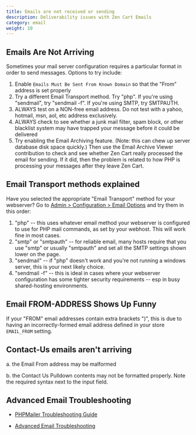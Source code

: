 ```yaml
---
title: Emails are not received or sending
description: Deliverability issues with Zen Cart Emails 
category: email
weight: 10
---
```

## Emails Are Not Arriving
Sometimes your mail server configuration requires a particular format in order to send messages.
Options to try include:

1. Enable `Emails Must Be Sent From Known Domain` so that the "From" address is set properly
1. Try a different Email Transport method.  Try "php".  If you're using "sendmail", try "sendmail -f".  If you're using SMTP, try SMTPAUTH.
1. ALWAYS test on a NON-free email address.  Do not test with a yahoo, hotmail, msn, aol, etc address exclusively.
1. ALWAYS check to see whether a junk mail filter, spam block, or other blacklist system may have trapped your message before it could be delivered
1. Try enabling the Email Archiving feature. (Note: this can chew up server database disk space quickly.) Then use the Email Archive Viewer contribution to check and see whether Zen Cart really processed the email for sending. If it did, then the problem is related to how PHP is processing your messages after they leave Zen Cart. 

## Email Transport methods explained
Have you selected the appropriate "Email Transport" method for your webserver?
Go to [Admin > Configuration > Email Options](/user/admin_pages/configuration/configuration_emailoptions/) and try them in this order:

1. "php" -- this uses whatever email method your webserver is configured to use for PHP mail commands, as set by your webhost.  This will work fine in most cases.
1. "smtp" or "smtpauth" -- for reliable email, many hosts require that you use "smtp" or usually "smtpauth" and set all the SMTP settings shown lower on the page.
1. "sendmail" -- if "php" doesn't work and you're not running a windows server, this is your next likely choice.
1. "sendmail -f" -- this is ideal in cases where your webserver configuration has some tighter security requirements -- esp in busy shared-hosting environments.


## Email FROM-ADDRESS Shows Up Funny
If your "FROM" email addresses contain extra brackets ")", this is due to having an incorrectly-formed email address defined in your store `EMAIL_FROM` setting.

## Contact-Us emails aren't arriving

a. the Email From address may be malformed

b. the Contact Us Pulldown contents may not be formatted properly. Note the required syntax next to the input field.

## Advanced Email Troubleshooting

* [PHPMailer Troubleshooting Guide](https://github.com/PHPMailer/PHPMailer/wiki/Troubleshooting)

* [Advanced Email Troubleshooting](/user/email/advanced_email_troubleshooting/)


